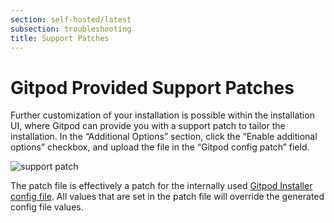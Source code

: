 ```yaml
---
section: self-hosted/latest
subsection: troubleshooting
title: Support Patches
---
```


<script context="module">
  export const prerender = true;
</script>

# Gitpod Provided Support Patches

Further customization of your installation is possible within the installation UI, where Gitpod can provide you with a support patch to tailor the installation. In the “Additional Options” section, click the “Enable additional options” checkbox, and upload the file in the “Gitpod config patch” field.

![support patch](../../static/images/docs/self-hosted/support-patch.png)

The patch file is effectively a patch for the internally used [Gitpod Installer config file](https://github.com/gitpod-io/gitpod/blob/main/install/installer/example-config.yaml). All values that are set in the patch file will override the generated config file values.
